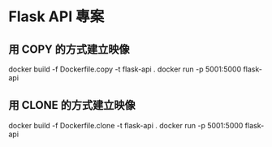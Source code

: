 # Flask API 專案

## 用 COPY 的方式建立映像

docker build -f Dockerfile.copy -t flask-api .
docker run -p 5001:5000 flask-api

## 用 CLONE 的方式建立映像

docker build -f Dockerfile.clone -t flask-api .
docker run -p 5001:5000 flask-api
